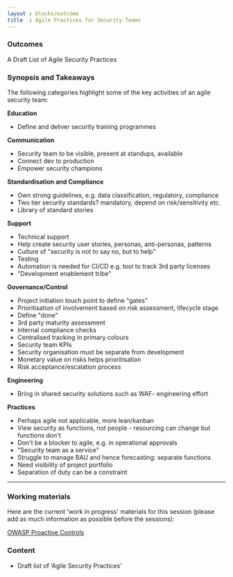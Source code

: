 ```yaml
---
layout : blocks/outcome
title  : Agile Practices for Security Teams
---
```


### Outcomes

A Draft List of Agile Security Practices

### Synopsis and Takeaways

The following categories highlight some of the key activities of an agile security team:

**Education**

- Define and deliver security training programmes

**Communication** 

- Security team to be visible, present at standups, available
- Connect dev to production
- Empower security champions

**Standardisation and Compliance**

- Own strong guidelines, e.g. data classification, regulatory, compliance
- Two tier security standards? mandatory, depend on risk/sensitivity etc.
- Library of standard stories

**Support**

- Technical support
- Help create security user stories, personas, anti-personas, patterns
- Culture of "security is not to say no, but to help"
- Testing
- Automation is needed for CI/CD e.g. tool to track 3rd party licenses
- "Development enablement tribe"

**Governance/Control**

- Project initiation touch point to define "gates"
- Prioritisation of involvement based on risk assessment, lifecycle stage
- Define "done"
- 3rd party maturity assessment 
- Internal compliance checks
- Centralised tracking in primary colours
- Security team KPIs
- Security organisation must be separate from development
- Monetary value on risks helps prioritisation
- Risk acceptance/escalation process

**Engineering**

- Bring in shared security solutions such as WAF- engineering effort

**Practices**

- Perhaps agile not applicable, more lean/kanban
- View security as functions, not people - resourcing can change but functions don't
- Don't be a blocker to agile, e.g. in operational approvals
- "Security team as a service"
- Struggle to manage BAU and hence forecasting: separate functions
- Need visibility of project portfolio
- Separation of duty can be a constraint

--- 

### Working materials

Here are the current 'work in progress' materials for this session (please add as much information as possible before the sessions):

<a href="https://www.owasp.org/index.php/OWASP_Proactive_Controls#tab=OWASP_Proactive_Controls_2016">OWASP Proactive Controls</a>

### Content

- Draft list of ‘Agile Security Practices’
